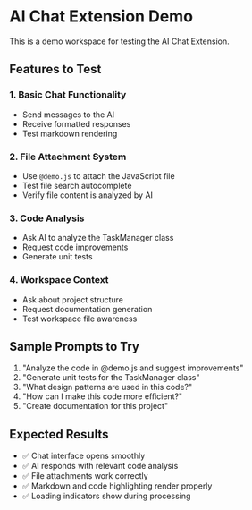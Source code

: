 # AI Chat Extension Demo

This is a demo workspace for testing the AI Chat Extension.

## Features to Test

### 1. Basic Chat Functionality

- Send messages to the AI
- Receive formatted responses
- Test markdown rendering

### 2. File Attachment System

- Use `@demo.js` to attach the JavaScript file
- Test file search autocomplete
- Verify file content is analyzed by AI

### 3. Code Analysis

- Ask AI to analyze the TaskManager class
- Request code improvements
- Generate unit tests

### 4. Workspace Context

- Ask about project structure
- Request documentation generation
- Test workspace file awareness

## Sample Prompts to Try

1. "Analyze the code in @demo.js and suggest improvements"
2. "Generate unit tests for the TaskManager class"
3. "What design patterns are used in this code?"
4. "How can I make this code more efficient?"
5. "Create documentation for this project"

## Expected Results

- ✅ Chat interface opens smoothly
- ✅ AI responds with relevant code analysis
- ✅ File attachments work correctly
- ✅ Markdown and code highlighting render properly
- ✅ Loading indicators show during processing
